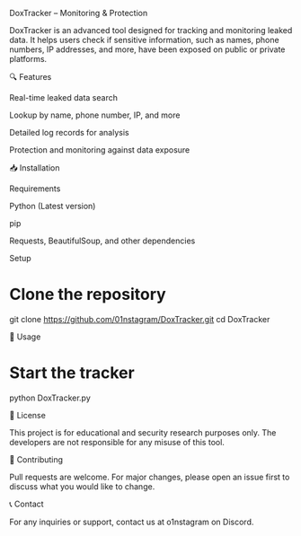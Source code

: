 DoxTracker – Monitoring & Protection

DoxTracker is an advanced tool designed for tracking and monitoring leaked data. It helps users check if sensitive information, such as names, phone numbers, IP addresses, and more, have been exposed on public or private platforms.

🔍 Features

Real-time leaked data search

Lookup by name, phone number, IP, and more

Detailed log records for analysis

Protection and monitoring against data exposure


📥 Installation

Requirements

Python (Latest version)

pip

Requests, BeautifulSoup, and other dependencies


Setup

# Clone the repository
git clone https://github.com/01nstagram/DoxTracker.git
cd DoxTracker



🚀 Usage

# Start the tracker
python DoxTracker.py

📜 License

This project is for educational and security research purposes only. The developers are not responsible for any misuse of this tool.

🤝 Contributing

Pull requests are welcome. For major changes, please open an issue first to discuss what you would like to change.

📞 Contact

For any inquiries or support, contact us at o1nstagram on Discord.


